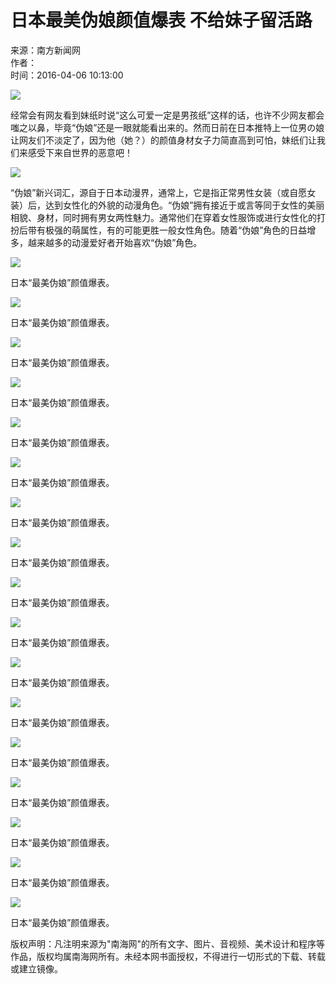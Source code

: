 # 日本最美伪娘颜值爆表 不给妹子留活路

来源：南方新闻网  
作者：  
时间：2016-04-06 10:13:00

![](http://www.hinews.cn/pic/003/005/648/00300564830_162f7e83.jpg)

经常会有网友看到妹纸时说“这么可爱一定是男孩纸”这样的话，也许不少网友都会嗤之以鼻，毕竟“伪娘”还是一眼就能看出来的。然而日前在日本推特上一位男の娘让网友们不淡定了，因为他（她？）的颜值身材女子力简直高到可怕，妹纸们让我们来感受下来自世界的恶意吧！

![](http://www.hinews.cn/pic/003/005/648/00300564831_6adb4fda.jpg)

“伪娘”新兴词汇，源自于日本动漫界，通常上，它是指正常男性女装（或自愿女装）后，达到女性化的外貌的动漫角色。“伪娘”拥有接近于或言等同于女性的美丽相貌、身材，同时拥有男女两性魅力。通常他们在穿着女性服饰或进行女性化的打扮后带有极强的萌属性，有的可能更胜一般女性角色。随着“伪娘”角色的日益增多，越来越多的动漫爱好者开始喜欢“伪娘”角色。

![](http://www.hinews.cn/pic/003/005/648/00300564832_f412e35e.jpg)

日本“最美伪娘”颜值爆表。

![](http://www.hinews.cn/pic/003/005/648/00300564833_f8e13aa5.jpg)

日本“最美伪娘”颜值爆表。

![](http://www.hinews.cn/pic/003/005/648/00300564834_8309a205.jpg)

日本“最美伪娘”颜值爆表。

![](http://www.hinews.cn/pic/003/005/648/00300564835_d26df6c4.jpg)

日本“最美伪娘”颜值爆表。

![](http://www.hinews.cn/pic/003/005/648/00300564836_fb26f33c.jpg)

日本“最美伪娘”颜值爆表。

![](http://www.hinews.cn/pic/003/005/648/00300564837_70bd6858.jpg)

日本“最美伪娘”颜值爆表。

![](http://www.hinews.cn/pic/003/005/648/00300564838_c376f639.jpg)

日本“最美伪娘”颜值爆表。

![](http://www.hinews.cn/pic/003/005/648/00300564839_5d018732.jpg)

日本“最美伪娘”颜值爆表。

![](http://www.hinews.cn/pic/003/005/648/00300564840_ed6ec201.jpg)

日本“最美伪娘”颜值爆表。

![](http://www.hinews.cn/pic/003/005/648/00300564841_411712ba.jpg)

日本“最美伪娘”颜值爆表。

![](http://www.hinews.cn/pic/003/005/648/00300564842_faab4ab3.jpg)

日本“最美伪娘”颜值爆表。

![](http://www.hinews.cn/pic/003/005/648/00300564843_ede29183.jpg)

日本“最美伪娘”颜值爆表。

![](http://www.hinews.cn/pic/003/005/648/00300564844_631ede07.jpg)

日本“最美伪娘”颜值爆表。

![](http://www.hinews.cn/pic/003/005/648/00300564845_a455dc7a.jpg)

日本“最美伪娘”颜值爆表。

![](http://www.hinews.cn/pic/003/005/648/00300564846_7a69640e.jpg)

日本“最美伪娘”颜值爆表。

![](http://www.hinews.cn/pic/003/005/648/00300564847_c072726c.jpg)

日本“最美伪娘”颜值爆表。

![](http://www.hinews.cn/pic/003/005/648/00300564848_34673273.jpg)

日本“最美伪娘”颜值爆表。

版权声明：凡注明来源为"南海网"的所有文字、图片、音视频、美术设计和程序等作品，版权均属南海网所有。未经本网书面授权，不得进行一切形式的下载、转载或建立镜像。